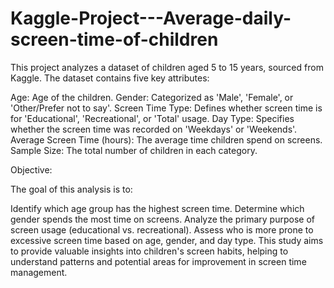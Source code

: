 # Kaggle-Project---Average-daily-screen-time-of-children
This project analyzes a dataset of children aged 5 to 15 years, sourced from Kaggle. The dataset contains five key attributes:

Age: Age of the children.
Gender: Categorized as 'Male', 'Female', or 'Other/Prefer not to say'.
Screen Time Type: Defines whether screen time is for 'Educational', 'Recreational', or 'Total' usage.
Day Type: Specifies whether the screen time was recorded on 'Weekdays' or 'Weekends'.
Average Screen Time (hours): The average time children spend on screens.
Sample Size: The total number of children in each category.


Objective:

The goal of this analysis is to:

Identify which age group has the highest screen time.
Determine which gender spends the most time on screens.
Analyze the primary purpose of screen usage (educational vs. recreational).
Assess who is more prone to excessive screen time based on age, gender, and day type.
This study aims to provide valuable insights into children's screen habits, helping to understand patterns and potential areas for improvement in screen time management.
